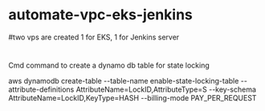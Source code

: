 # automate-vpc-eks-jenkins
#two vps are created 1 for EKS, 1 for Jenkins server
#
Cmd command to create a dynamo db table for state locking 

aws dynamodb create-table --table-name enable-state-locking-table --attribute-definitions AttributeName=LockID,AttributeType=S --key-schema AttributeName=LockID,KeyType=HASH --billing-mode PAY_PER_REQUEST 